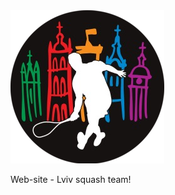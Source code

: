 <img src="https://github.com/Alpaca00/alpaca_web/blob/main/static/img/logo.png?raw=true" alt="team"/>

Web-site - Lviv squash team!
